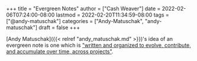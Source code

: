 +++
title = "Evergreen Notes"
author = ["Cash Weaver"]
date = 2022-02-06T07:24:00-08:00
lastmod = 2022-02-20T11:34:59-08:00
tags = ["@andy-matuschak"]
categories = ["Andy-Matuschak", "andy-matuschak"]
draft = false
+++

[Andy Matuschak]({{< relref "andy_matuschak.md" >}})'s idea of an evergreen note is one which is ["written and organized to evolve, contribute, and accumulate over time, across projects"](https://notes.andymatuschak.org/Evergreen_notes).
